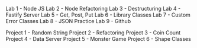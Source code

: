 Lab 1 - Node JS
Lab 2 - Node Refactoring
Lab 3 - Destructuring
Lab 4 - Fastify Server
Lab 5 - Get, Post, Put
Lab 6 - Library Classes
Lab 7 - Custom Error Classes
Lab 8 - JSON Practice
Lab 9 - Github

Project 1 - Random String
Project 2 - Refactoring
Project 3 - Coin Count
Project 4 - Data Server
Project 5 - Monster Game
Project 6 - Shape Classes
